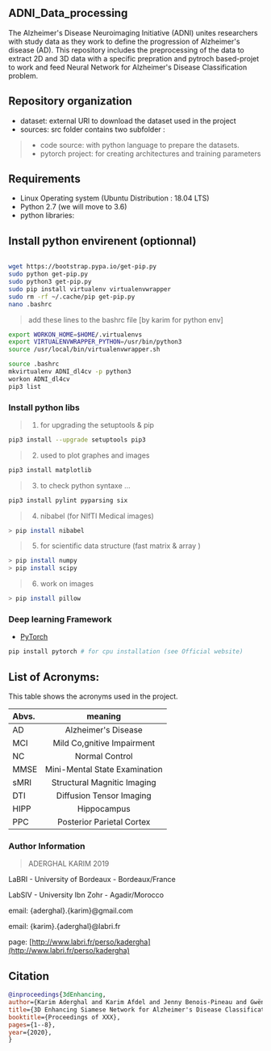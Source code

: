 
## ADNI_Data_processing
The Alzheimer's Disease Neuroimaging Initiative (ADNI) unites researchers with study data as they work to define the progression of Alzheimer's disease (AD). This repository includes the preprocessing of the data to extract 2D and 3D data with a specific prepration and pytroch based-projet to work and feed Neural Network for Alzheimer's Disease Classification problem.
## Repository organization

* dataset: external URl to download the dataset used in the project
* sources: src folder contains two subfolder :
> - code source: with python language to prepare the datasets.
> - pytorch project: for creating architectures and training parameters  


## Requirements
* Linux Operating system (Ubuntu Distribution : 18.04 LTS)
* Python 2.7 (we will move to 3.6)
* python libraries:

## Install python envirenent (optionnal)


```bash

wget https://bootstrap.pypa.io/get-pip.py
sudo python get-pip.py
sudo python3 get-pip.py
sudo pip install virtualenv virtualenvwrapper
sudo rm -rf ~/.cache/pip get-pip.py
nano .bashrc
```

> add these lines to the bashrc file  [by karim for python env]

```bash
export WORKON_HOME=$HOME/.virtualenvs
export VIRTUALENVWRAPPER_PYTHON=/usr/bin/python3
source /usr/local/bin/virtualenvwrapper.sh
```

```bash
source .bashrc
mkvirtualenv ADNI_dl4cv -p python3
workon ADNI_dl4cv
pip3 list
```

### Install python libs 

> 1. for upgrading the setuptools & pip 
```bash
pip3 install --upgrade setuptools pip3
```

> 2. used to plot graphes and images
```bash
pip3 install matplotlib
```

> 3. to check python syntaxe ...
```bash
pip3 install pylint pyparsing six
```

> 4. nibabel (for NIfTI Medical images)
```bash
> pip install nibabel 
```
> 5. for scientific data structure (fast matrix & array ) 
```bash
> pip install numpy
> pip install scipy 
```
> 6. work on images
```bash
> pip install pillow
```

### Deep learning Framework
*  [PyTorch](http://pytorch.org/)
```bash
pip install pytorch # for cpu installation (see Official website)
```


## List of Acronyms:

This table shows the acronyms used in the project.

| Abvs.| meaning |
|:---|:---:|
| AD | Alzheimer's Disease |
| MCI | Mild Co,gnitive Impairment |
| NC | Normal Control |
| MMSE | Mini-Mental State Examination |
| sMRI | Structural Magnitic Imaging |
| DTI | Diffusion Tensor Imaging |
| HIPP | Hippocampus |
| PPC | Posterior Parietal Cortex |

### Author Information

  > ADERGHAL KARIM 2019

LaBRI - University of Bordeaux - Bordeaux/France

LabSIV - University Ibn Zohr - Agadir/Morocco

email: {aderghal}.{karim}@gmail.com

email: {karim}.{aderghal}@labri.fr

page: [http://www.labri.fr/perso/kadergha](http://www.labri.fr/perso/kadergha)

## Citation

```bibtex
@inproceedings{3dEnhancing,
author={Karim Aderghal and Karim Afdel and Jenny Benois-Pineau and Gwënaelle Catheline},
title={3D Enhancing Siamese Network for Alzheimer's Disease Classification ....},
booktitle={Proceedings of XXX},
pages={1--8},
year={2020},
}
```
